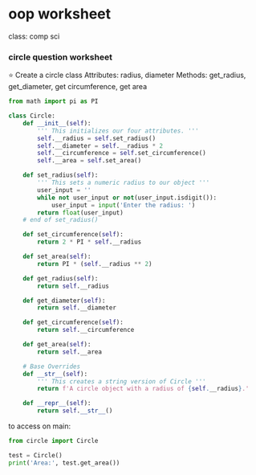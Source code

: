 # oop worksheet

class: comp sci

### circle question worksheet

<aside>
⭐ Create a circle class
Attributes: radius, diameter
Methods: get_radius, get_diameter, get circumference, get area

</aside>

```python
from math import pi as PI

class Circle:
    def __init__(self):
        ''' This initializes our four attributes. '''
        self.__radius = self.set_radius()
        self.__diameter = self.__radius * 2
        self.__circumference = self.set_circumference()
        self.__area = self.set_area()

    def set_radius(self):
        ''' This sets a numeric radius to our object '''
        user_input = ''
        while not user_input or not(user_input.isdigit()):
            user_input = input('Enter the radius: ')
        return float(user_input)
    # end of set_radius()

    def set_circumference(self):
        return 2 * PI * self.__radius

    def set_area(self):
        return PI * (self.__radius ** 2)

    def get_radius(self):
        return self.__radius

    def get_diameter(self):
        return self.__diameter

    def get_circumference(self):
        return self.__circumference

    def get_area(self):
        return self.__area

    # Base Overrides
    def __str__(self):
        ''' This creates a string version of Circle '''
        return f'A circle object with a radius of {self.__radius}.'

    def __repr__(self):
        return self.__str__()
```

to access on main:

```python
from circle import Circle

test = Circle()
print('Area:', test.get_area())
```